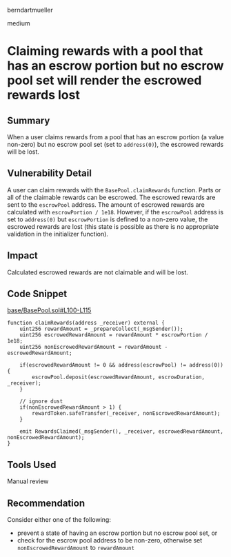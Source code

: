 berndartmueller

medium

# Claiming rewards with a pool that has an escrow portion but no escrow pool set will render the escrowed rewards lost

## Summary

When a user claims rewards from a pool that has an escrow portion (a value non-zero) but no escrow pool set (set to `address(0)`), the escrowed rewards will be lost.

## Vulnerability Detail

A user can claim rewards with the `BasePool.claimRewards` function. Parts or all of the claimable rewards can be escrowed. The escrowed rewards are sent to the `escrowPool` address. The amount of escrowed rewards are calculated with `escrowPortion / 1e18`. However, if the `escrowPool` address is set to `address(0)` but `escrowPortion` is defined to a non-zero value, the escrowed rewards are lost (this state is possible as there is no appropriate validation in the initializer function).

## Impact

Calculated escrowed rewards are not claimable and will be lost.

## Code Snippet

[base/BasePool.sol#L100-L115](https://github.com/sherlock-audit/2022-10-merit-circle/blob/main/merit-liquidity-mining/contracts/base/BasePool.sol#L100-L115)

```solidity
function claimRewards(address _receiver) external {
    uint256 rewardAmount = _prepareCollect(_msgSender());
    uint256 escrowedRewardAmount = rewardAmount * escrowPortion / 1e18;
    uint256 nonEscrowedRewardAmount = rewardAmount - escrowedRewardAmount;

    if(escrowedRewardAmount != 0 && address(escrowPool) != address(0)) {
        escrowPool.deposit(escrowedRewardAmount, escrowDuration, _receiver);
    }

    // ignore dust
    if(nonEscrowedRewardAmount > 1) {
        rewardToken.safeTransfer(_receiver, nonEscrowedRewardAmount);
    }

    emit RewardsClaimed(_msgSender(), _receiver, escrowedRewardAmount, nonEscrowedRewardAmount);
}
```

## Tools Used

Manual review

## Recommendation

Consider either one of the following:

- prevent a state of having an escrow portion but no escrow pool set, or
- check for the escrow pool address to be non-zero, otherwise set `nonEscrowedRewardAmount` to `rewardAmount`
